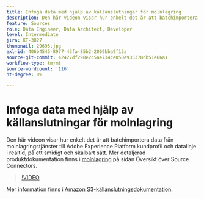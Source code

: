 ```yaml
---
title: Infoga data med hjälp av källanslutningar för molnlagring
description: Den här videon visar hur enkelt det är att batchimportera data från molnlagringstjänster till Adobe Experience Platform kundprofil och datalinje i realtid, på ett smidigt och skalbart sätt.
feature: Sources
role: Data Engineer, Data Architect, Developer
level: Intermediate
jira: KT-3827
thumbnail: 29695.jpg
exl-id: 406b4545-8977-43fa-85b2-2069bba9f15a
source-git-commit: 42427df298e2c5ae734ce050e935378db51e66a1
workflow-type: tm+mt
source-wordcount: '116'
ht-degree: 0%

---
```


# Infoga data med hjälp av källanslutningar för molnlagring

Den här videon visar hur enkelt det är att batchimportera data från molnlagringstjänster till Adobe Experience Platform kundprofil och datalinje i realtid, på ett smidigt och skalbart sätt. Mer detaljerad produktdokumentation finns i [molnlagring](https://experienceleague.adobe.com/docs/experience-platform/sources/home.html?lang=en#cloud-storage) på sidan Översikt över Source Connectors.

>[!VIDEO](https://video.tv.adobe.com/v/29695?quality=12&learn=on)

Mer information finns i [Amazon S3-källanslutningsdokumentation](https://experienceleague.adobe.com/docs/experience-platform/sources/ui-tutorials/create/cloud-storage/s3.html).

